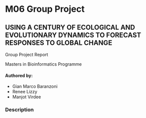 # M06 Group Project
## USING A CENTURY OF ECOLOGICAL AND EVOLUTIONARY DYNAMICS TO FORECAST RESPONSES TO GLOBAL CHANGE

Group Project Report

Masters in Bioinformatics Programme

#### Authored by: 			
* Gian Marco Baranzoni
* Renee Lizzy
* Manjot Virdee

### Description

